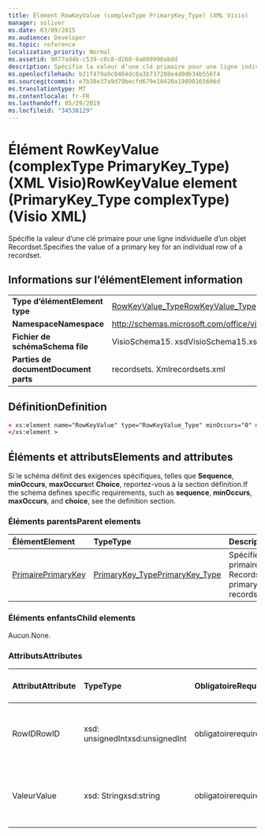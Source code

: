 ```yaml
---
title: Élément RowKeyValue (complexType PrimaryKey_Type) (XML Visio)
manager: soliver
ms.date: 03/09/2015
ms.audience: Developer
ms.topic: reference
localization_priority: Normal
ms.assetid: 9077ad4b-c539-c0c8-d268-9a009990abdd
description: Spécifie la valeur d’une clé primaire pour une ligne individuelle d’un objet Recordset.
ms.openlocfilehash: b21f479a9c0404dc8a3b737208e4d0d634b556f4
ms.sourcegitcommit: e7b38e37a9d79becfd679e10420a19890165606d
ms.translationtype: MT
ms.contentlocale: fr-FR
ms.lasthandoff: 05/29/2019
ms.locfileid: "34538129"
---
```

# <a name="rowkeyvalue-element-primarykeytype-complextype-visio-xml"></a><span data-ttu-id="a0cf7-103">Élément RowKeyValue (complexType PrimaryKey_Type) (XML Visio)</span><span class="sxs-lookup"><span data-stu-id="a0cf7-103">RowKeyValue element (PrimaryKey_Type complexType) (Visio XML)</span></span>

<span data-ttu-id="a0cf7-104">Spécifie la valeur d’une clé primaire pour une ligne individuelle d’un objet Recordset.</span><span class="sxs-lookup"><span data-stu-id="a0cf7-104">Specifies the value of a primary key for an individual row of a recordset.</span></span>
  
## <a name="element-information"></a><span data-ttu-id="a0cf7-105">Informations sur l’élément</span><span class="sxs-lookup"><span data-stu-id="a0cf7-105">Element information</span></span>

|||
|:-----|:-----|
|<span data-ttu-id="a0cf7-106">**Type d’élément**</span><span class="sxs-lookup"><span data-stu-id="a0cf7-106">**Element type**</span></span> <br/> |[<span data-ttu-id="a0cf7-107">RowKeyValue_Type</span><span class="sxs-lookup"><span data-stu-id="a0cf7-107">RowKeyValue_Type</span></span>](rowkeyvalue_type-complextypevisio-xml.md) <br/> |
|<span data-ttu-id="a0cf7-108">**Namespace**</span><span class="sxs-lookup"><span data-stu-id="a0cf7-108">**Namespace**</span></span> <br/> |http://schemas.microsoft.com/office/visio/2012/main  <br/> |
|<span data-ttu-id="a0cf7-109">**Fichier de schéma**</span><span class="sxs-lookup"><span data-stu-id="a0cf7-109">**Schema file**</span></span> <br/> |<span data-ttu-id="a0cf7-110">VisioSchema15. xsd</span><span class="sxs-lookup"><span data-stu-id="a0cf7-110">VisioSchema15.xsd</span></span>  <br/> |
|<span data-ttu-id="a0cf7-111">**Parties de document**</span><span class="sxs-lookup"><span data-stu-id="a0cf7-111">**Document parts**</span></span> <br/> |<span data-ttu-id="a0cf7-112">recordsets. Xml</span><span class="sxs-lookup"><span data-stu-id="a0cf7-112">recordsets.xml</span></span>  <br/> |
   
## <a name="definition"></a><span data-ttu-id="a0cf7-113">Définition</span><span class="sxs-lookup"><span data-stu-id="a0cf7-113">Definition</span></span>

```XML
< xs:element name="RowKeyValue" type="RowKeyValue_Type" minOccurs="0" maxOccurs="unbounded" >
</xs:element >
```

## <a name="elements-and-attributes"></a><span data-ttu-id="a0cf7-114">Éléments et attributs</span><span class="sxs-lookup"><span data-stu-id="a0cf7-114">Elements and attributes</span></span>

<span data-ttu-id="a0cf7-115">Si le schéma définit des exigences spécifiques, telles que **Sequence**, **minOccurs**, **maxOccurs**et **Choice**, reportez-vous à la section définition.</span><span class="sxs-lookup"><span data-stu-id="a0cf7-115">If the schema defines specific requirements, such as **sequence**, **minOccurs**, **maxOccurs**, and **choice**, see the definition section.</span></span> 
  
### <a name="parent-elements"></a><span data-ttu-id="a0cf7-116">Éléments parents</span><span class="sxs-lookup"><span data-stu-id="a0cf7-116">Parent elements</span></span>

|<span data-ttu-id="a0cf7-117">**Élément**</span><span class="sxs-lookup"><span data-stu-id="a0cf7-117">**Element**</span></span>|<span data-ttu-id="a0cf7-118">**Type**</span><span class="sxs-lookup"><span data-stu-id="a0cf7-118">**Type**</span></span>|<span data-ttu-id="a0cf7-119">**Description**</span><span class="sxs-lookup"><span data-stu-id="a0cf7-119">**Description**</span></span>|
|:-----|:-----|:-----|
|[<span data-ttu-id="a0cf7-120">Primaire</span><span class="sxs-lookup"><span data-stu-id="a0cf7-120">PrimaryKey</span></span>](primarykey-element-datarecordset_type-complextypevisio-xml.md) <br/> |[<span data-ttu-id="a0cf7-121">PrimaryKey_Type</span><span class="sxs-lookup"><span data-stu-id="a0cf7-121">PrimaryKey_Type</span></span>](primarykey_type-complextypevisio-xml.md) <br/> |<span data-ttu-id="a0cf7-122">Spécifie une clé primaire d’un objet Recordset.</span><span class="sxs-lookup"><span data-stu-id="a0cf7-122">Specifies a primary key of a recordset.</span></span>  <br/> |
   
### <a name="child-elements"></a><span data-ttu-id="a0cf7-123">Éléments enfants</span><span class="sxs-lookup"><span data-stu-id="a0cf7-123">Child elements</span></span>

<span data-ttu-id="a0cf7-124">Aucun.</span><span class="sxs-lookup"><span data-stu-id="a0cf7-124">None.</span></span>
  
### <a name="attributes"></a><span data-ttu-id="a0cf7-125">Attributs</span><span class="sxs-lookup"><span data-stu-id="a0cf7-125">Attributes</span></span>

|<span data-ttu-id="a0cf7-126">**Attribut**</span><span class="sxs-lookup"><span data-stu-id="a0cf7-126">**Attribute**</span></span>|<span data-ttu-id="a0cf7-127">**Type**</span><span class="sxs-lookup"><span data-stu-id="a0cf7-127">**Type**</span></span>|<span data-ttu-id="a0cf7-128">**Obligatoire**</span><span class="sxs-lookup"><span data-stu-id="a0cf7-128">**Required**</span></span>|<span data-ttu-id="a0cf7-129">**Description**</span><span class="sxs-lookup"><span data-stu-id="a0cf7-129">**Description**</span></span>|<span data-ttu-id="a0cf7-130">**Valeurs possibles**</span><span class="sxs-lookup"><span data-stu-id="a0cf7-130">**Possible values**</span></span>|
|:-----|:-----|:-----|:-----|:-----|
|<span data-ttu-id="a0cf7-131">RowID</span><span class="sxs-lookup"><span data-stu-id="a0cf7-131">RowID</span></span>  <br/> |<span data-ttu-id="a0cf7-132">xsd: unsignedInt</span><span class="sxs-lookup"><span data-stu-id="a0cf7-132">xsd:unsignedInt</span></span>  <br/> |<span data-ttu-id="a0cf7-133">obligatoire</span><span class="sxs-lookup"><span data-stu-id="a0cf7-133">required</span></span>  <br/> |<span data-ttu-id="a0cf7-134">Valeur unique qui identifie une ligne d’un jeu d’enregistrements.</span><span class="sxs-lookup"><span data-stu-id="a0cf7-134">A unique value that identifies a row of a recordset.</span></span>  <br/> |<span data-ttu-id="a0cf7-135">Valeurs du type xsd: unsignedInt.</span><span class="sxs-lookup"><span data-stu-id="a0cf7-135">Values of the xsd:unsignedInt type.</span></span>  <br/> |
|<span data-ttu-id="a0cf7-136">Valeur</span><span class="sxs-lookup"><span data-stu-id="a0cf7-136">Value</span></span>  <br/> |<span data-ttu-id="a0cf7-137">xsd: String</span><span class="sxs-lookup"><span data-stu-id="a0cf7-137">xsd:string</span></span>  <br/> |<span data-ttu-id="a0cf7-138">obligatoire</span><span class="sxs-lookup"><span data-stu-id="a0cf7-138">required</span></span>  <br/> |<span data-ttu-id="a0cf7-139">Valeur de la clé primaire pour cette ligne de l’objet Recordset.</span><span class="sxs-lookup"><span data-stu-id="a0cf7-139">The value of the primary key for this row of the recordset.</span></span>  <br/> |<span data-ttu-id="a0cf7-140">Valeurs du type xsd: String.</span><span class="sxs-lookup"><span data-stu-id="a0cf7-140">Values of the xsd:string type.</span></span>  <br/> |
   


